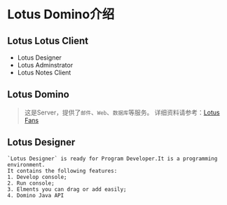 Lotus Domino介绍
=====
## Lotus Lotus Client
* Lotus Designer
* Lotus Adminstrator
* Lotus Notes Client

## Lotus Domino
> 这是Server，提供了`邮件`、`Web`、`数据库`等服务。
  详细资料请参考：[Lotus Fans](http://www-03.ibm.com/software/products/zh/ibmnotes/ "Lotus Product")
  
## Lotus Designer
    `Lotus Designer` is ready for Program Developer.It is a programming environment.
    It contains the following features:
    1. Develop console;
    2. Run console;
    3. Elments you can drag or add easily;
    4. Domino Java API
